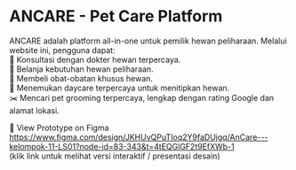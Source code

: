 # ANCARE - Pet Care Platform

ANCARE adalah platform all-in-one untuk pemilik hewan peliharaan. Melalui website ini, pengguna dapat: <br>
💬 Konsultasi dengan dokter hewan terpercaya.<br>
🛒 Belanja kebutuhan hewan peliharaan.<br>
💊 Membeli obat-obatan khusus hewan.<br>
🏡 Menemukan daycare terpercaya untuk menitipkan hewan.<br>
✂️ Mencari pet grooming terpercaya, lengkap dengan rating Google dan alamat lokasi.<br>

🔗 View Prototype on Figma<br>
https://www.figma.com/design/JKHUvQPuTIoq2Y9faDUjgq/AnCare---kelompok-11-LS01?node-id=83-343&t=4tEQGlGF2t9EfXWb-1
<br>(klik link untuk melihat versi interaktif / presentasi desain)
